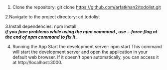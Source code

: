 1. Clone the repository:
git clone https://github.com/arfatkhan2/todolist.git

2.Navigate to the project directory:
cd todolist

3.Install dependencies:
npm install   
***if you face problems while using the npm command , use --force flag  at the end of npm command to fix it .***

4. Running the App
Start the development server:
npm start
This command will start the development server and open the application in your default web browser. If it doesn't open automatically, you can access it at http://localhost:3000.
